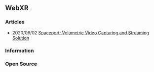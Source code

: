 ## WebXR



### Articles
- 2020/06/02 [Spaceport: Volumetric Video Capturing and Streaming Solution](https://antmedia.io/volumetric-video/)



### Information



### Open Source


